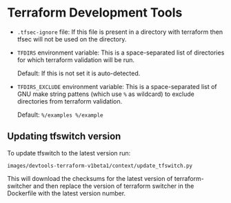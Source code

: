# Terraform Development Tools

- `.tfsec-ignore` file: If this file is present in a directory with terraform
  then tfsec will not be used on the directory.

- `TFDIRS` environment variable: This is a space-separated list of directories
  for which terraform validation will be run.

  Default: If this is not set it is auto-detected.

- `TFDIRS_EXCLUDE` environment variable: This is a space-separated list of GNU
  make string pattens (which use `%` as wildcard) to exclude directories from
  terraform validation.

  Default: `%/examples %/example`

## Updating tfswitch version

To update tfswitch to the latest version run:

```
images/devtools-terraform-v1beta1/context/update_tfswitch.py
```

This will download the checksums for the latest version of terraform-switcher
and then replace the version of terraform switcher in the Dockerfile with the
latest version number.
